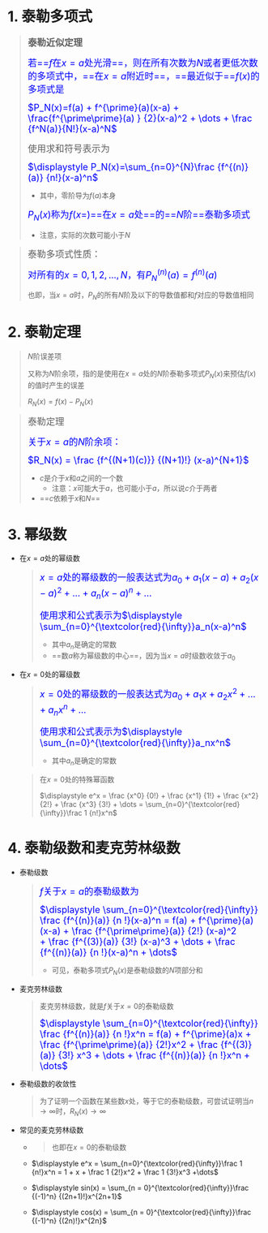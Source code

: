 # 1. 泰勒多项式

> <font size=4>**泰勒近似定理**</font>
>
> <font color=blue size=4>若==$f$在$x=a$处光滑==，则在所有次数为$N$或者更低次数的多项式中，==在$x=a$附近时==，==最近似于==$f(x)$的多项式是</font>
>
> <font color=blue size=4>$P_N(x)=f(a) + f^{\prime}(a)(x-a) + \frac{f^{\prime\prime}(a) } {2}(x-a)^2 + \dots + \frac {f^N(a)}{N!}(x-a)^N$</font>
>
> <font size=4>使用求和符号表示为</font>
>
> <font color=blue size=4>$\displaystyle P_N(x)=\sum_{n=0}^{N}\frac {f^{(n)}(a)} {n!}(x-a)^n$</font>
>
> - 其中，零阶导为$f(a)$本身
>
> <font color=blue size=4>$P_N(x)$称为$f(x=)$==在$x=a$处==的==$N$阶==泰勒多项式</font>
>
> - 注意，实际的次数可能小于$N$

> <font size=4>泰勒多项式性质：</font>
>
> <font color=blue size=4>对所有的$x = 0, 1, 2,\dots, N$，有$P^{(n)}_N(a) = f^{(n)}(a)$</font>
>
> 也即，当$x=a$时，$P_N$的所有$N$阶及以下的导数值都和$f$对应的导数值相同

# 2. 泰勒定理

> $N$阶误差项
>
> 又称为$N$阶余项，指的是使用在$x=a$处的$N$阶泰勒多项式$P_N(x)$来预估$f(x)$的值时产生的误差
>
> $R_N(x) = f(x) - P_N(x)$

> <font size=4>泰勒定理</font>
>
> <font size=4 color=blue>关于$x=a$的$N$阶余项：</font>
>
> <font size=4 color=blue>$R_N(x) = \frac {f^{(N+1)(c)}} {(N+1)!} (x-a)^{N+1}$</font>
>
> - $c$是介于$x$和$a$之间的一个数
>     - 注意：$x$可能大于$a$，也可能小于$a$，所以说$c$介于两者
> - ==$c$依赖于$x$和$N$==

# 3. 幂级数

- 在$x=a$处的幂级数

    > <font color=blue size=4>$x=a$处的幂级数的一般表达式为$a_0 + a_1(x-a) + a_2(x-a)^2 +\dots + a_n(x-a)^n + \dots$</font>
    >
    > <font color=blue size=4>使用求和公式表示为$\displaystyle \sum_{n=0}^{\textcolor{red}{\infty}}a_n(x-a)^n$</font>
    >
    > - 其中$a_n$是确定的常数
    > - ==数$a$称为幂级数的中心==，因为当$x=a$时级数收敛于$a_0$

- 在$x=0$处的幂级数

    > <font color=blue size=4>$x=0$处的幂级数的一般表达式为$a_0 + a_1x + a_2x^2 +\dots + a_nx^n + \dots$</font>
    >
    > <font color=blue size=4>使用求和公式表示为$\displaystyle \sum_{n=0}^{\textcolor{red}{\infty}}a_nx^n$</font>
    >
    > - 其中$a_n$是确定的常数

    > 在$x=0$处的特殊幂函数
    >
    > $\displaystyle e^x = \frac {x^0} {0!} + \frac {x^1} {1!} + \frac {x^2} {2!} + \frac {x^3} {3!} + \dots = \sum_{n=0}^{\textcolor{red}{\infty}}\frac 1 {n!}x^n$

# 4. 泰勒级数和麦克劳林级数

- 泰勒级数

    > <font color=blue size=4>$f$关于$x=a$的泰勒级数为</font>
    >
    > <font color=blue size=4>$\displaystyle \sum_{n=0}^{\textcolor{red}{\infty}} \frac {f^{(n)}(a)} {n !}(x-a)^n = f(a) + f^{\prime}(a)(x-a) + \frac {f^{\prime\prime}(a)} {2!} (x-a)^2 + \frac {f^{(3)}(a)} {3!} (x-a)^3 + \dots +  \frac {f^{(n)}(a)} {n !}(x-a)^n + \dots$</font>
    >
    > - 可见，泰勒多项式$P_N(x)$是泰勒级数的$N$项部分和
    >
    > 

- 麦克劳林级数

    > 麦克劳林级数，就是$f$关于$x=0$的泰勒级数
    >
    > <font color=blue size=4>$\displaystyle \sum_{n=0}^{\textcolor{red}{\infty}} \frac {f^{(n)}(a)} {n !}x^n = f(a) + f^{\prime}(a)x + \frac {f^{\prime\prime}(a)} {2!}x^2 + \frac {f^{(3)}(a)} {3!} x^3 + \dots +  \frac {f^{(n)}(a)} {n !}x^n + \dots$</font>

- 泰勒级数的收敛性

    > 为了证明一个函数在某些数$x$处，等于它的泰勒级数，可尝试证明当$n \to \infty$时，$R_N(x) \to \infty$

- 常见的麦克劳林级数

    - > 也即在$x=0$的泰勒级数

    - $\displaystyle e^x = \sum_{n=0}^{\textcolor{red}{\infty}}\frac 1 {n!}x^n = 1 + x + \frac 1 {2!}x^2 + \frac 1 {3!}x^3 +\dots$

    - $\displaystyle sin(x) = \sum_{n = 0}^{\textcolor{red}{\infty}}\frac {(-1)^n} {(2n+1)!}x^{2n+1}$
    - $\displaystyle cos(x) = \sum_{n = 0}^{\textcolor{red}{\infty}}\frac {(-1)^n} {(2n)!}x^{2n}$

